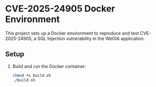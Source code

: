 # CVE-2025-24905 Docker Environment

This project sets up a Docker environment to reproduce and test CVE-2025-24905, a SQL Injection vulnerability in the WeGIA application.

## Setup

1. Build and run the Docker container:

   ```bash
   chmod +x build.sh
   ./build.sh
